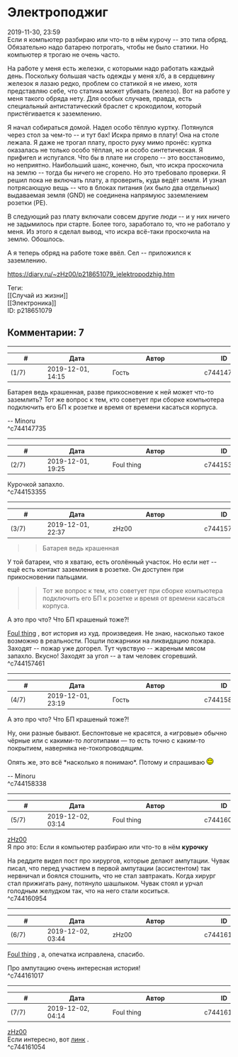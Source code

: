 Электроподжиг
=============

  
2019-11-30, 23:59  
 Если я компьютер разбираю или что-то в нём курочу -- это типа обряд. Обязательно надо батарею потрогать, чтобы не было статики. Но компьютер я трогаю не очень часто.   
   
 На работе у меня есть железки, с которыми надо работать каждый день. Поскольку большая часть одежды у меня х/б, а в сердцевину железок я лазаю редко, проблем со статикой я не имею, хотя представляю себе, что статика может убивать (железо). Вот на работе у меня такого обряда нету. Для особых случаев, правда, есть специальный антистатический браслет с крокодилом, который пристёгивается к заземлению.   
   
 Я начал собираться домой. Надел особо тёплую куртку. Потянулся через стол за чем-то -- и тут бах! Искра прямо в плату! Она на столе лежала. Я даже не трогал плату, просто руку мимо пронёс: куртка оказалась не только особо тёплая, но и особо синтетическая. Я прифигел и испугался. Что бы в плате ни сгорело -- это восстановимо, но неприятно. Наибольший шанс, конечно, был, что искра проскочила на землю -- тогда бы ничего не сгорело. Но это требовало проверки. Я решил пока не включать плату, а проверить, куда ведёт земля. И узнал потрясающую вещь -- что в блоках питания (их было два отдельных) выдаваемая земля (GND) не соединена напрямуюс заземлением розетки (PE).   
   
 В следующий раз плату включали совсем другие люди -- и у них ничего не задымилось при старте. Более того, заработало то, что не работало у меня. Из этого я сделал вывод, что искра всё-таки проскочила на землю. Обошлось.   
   
 А я теперь обряд на работе тоже ввёл. Сел -- приложился к заземлению.   
  
<https://diary.ru/~zHz00/p218651079_jelektropodzhig.htm>  
  
Теги:  
[[Случай из жизни]]  
[[Электроника]]  
ID: p218651079  


Комментарии: 7
--------------

  


---



|         #         |              Дата              |                     Автор                     |           ID           |
| --- | --- | --- | --- |
| (1/7) | 2019-12-01, 14:15 | Гость | c744147735 |

  
 Батарея ведь крашенная, разве прикосновение к ней может что-то заземлить? Тот же вопрос к тем, кто советует при сборке компьютера подключить его БП к розетке и время от времени касаться корпуса.   
   
 -- Minoru   
 ^c744147735

---



|         #         |              Дата              |                     Автор                     |           ID           |
| --- | --- | --- | --- |
| (2/7) | 2019-12-01, 19:25 | Foul thing | c744153355 |

  
 Курочкой запахло.   
 ^c744153355

---



|         #         |              Дата              |                     Автор                     |           ID           |
| --- | --- | --- | --- |
| (3/7) | 2019-12-01, 22:37 | zHz00 | c744157461 |

  
 >>Батарея ведь крашенная   
   
 У той батареи, что я хватаю, есть оголённый участок. Но если нет -- ещё есть контакт заземления в розетке. Он доступен при прикосновении пальцами.   
   
 >>Тот же вопрос к тем, кто советует при сборке компьютера подключить его БП к розетке и время от времени касаться корпуса.   
   
 А это про что? Что БП крашеный тоже?!   
   
  [Foul thing](http://foulthing.diary.ru "Temporary Internet Flies")  , вот история из худ. произведеия. Не знаю, насколько такое возможно в реальности. Пошли пожарники на ликвидацию пожара. Заходят -- пожар уже догорел. Тут чувствую -- жареным мясом запахло. Вкусно! Заходят за угол -- а там человек сгоревший.   
 ^c744157461

---



|         #         |              Дата              |                     Автор                     |           ID           |
| --- | --- | --- | --- |
| (4/7) | 2019-12-01, 23:19 | Гость | c744158338 |

  
  А это про что? Что БП крашеный тоже?!    
   
 Ну, они разные бывают. Беспонтовые не красятся, а «игровые» обычно чёрные или с какими-то логотипами — то есть точно с каким-то покрытием, наверняка не-токопроводящим.   
   
 Опять же, это всё \*насколько я понимаю\*. Потому и спрашиваю ![:)](pics/3.gif)   
   
 -- Minoru   
 ^c744158338

---



|         #         |              Дата              |                     Автор                     |           ID           |
| --- | --- | --- | --- |
| (5/7) | 2019-12-02, 03:14 | Foul thing | c744160954 |

  
  [zHz00](https://zHz00.diary.ru "Untitled")    
 Я про это:  Если я компьютер разбираю или что-то в нём  **курочку**     
   
 На реддите видел пост про хирургов, которые делают ампутации. Чувак писал, что перед участием в первой ампутации (ассистентом) так нервничал и боялся стошнить, что не стал завтракать. Когда хирург стал прижигать рану, потянуло шашлыком. Чувак стоял и урчал голодным желудком так, что на него стали коситься.   
 ^c744160954

---



|         #         |              Дата              |                     Автор                     |           ID           |
| --- | --- | --- | --- |
| (6/7) | 2019-12-02, 03:44 | zHz00 | c744161017 |

  
  [Foul thing](http://foulthing.diary.ru "Temporary Internet Flies")  , а, опечатка исправлена, спасибо.   
   
 Про ампутацию очень интересная история!   
 ^c744161017

---



|         #         |              Дата              |                     Автор                     |           ID           |
| --- | --- | --- | --- |
| (7/7) | 2019-12-02, 04:14 | Foul thing | c744161054 |

  
  [zHz00](https://zHz00.diary.ru "Untitled")    
 Если интересно, вот  [линк](https://www.reddit.com/r/AskReddit/comments/e2y4jb/surgeons_who_work_with_amputating_limbs_what_was/f8z5ljt?utm_source=share&utm_medium=web2x)  .   
 ^c744161054